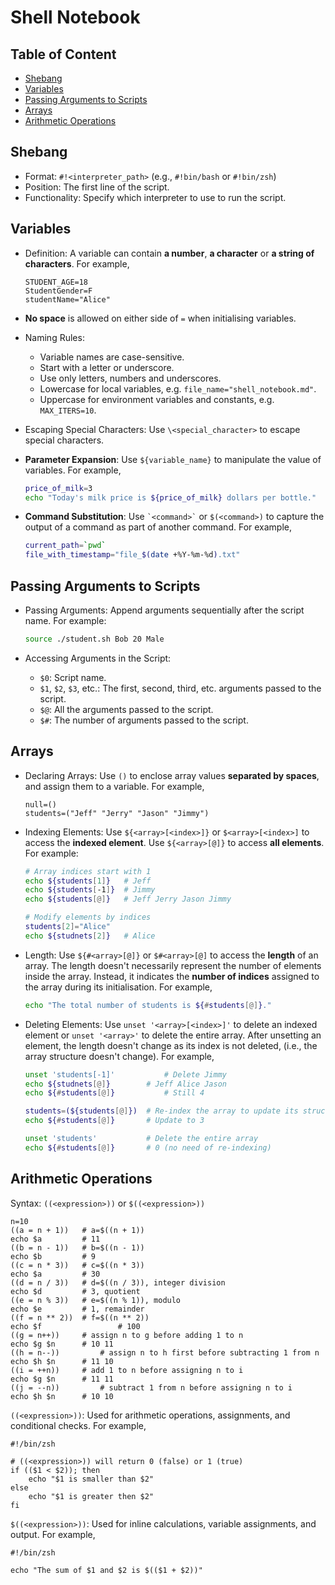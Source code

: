 # Shell Notebook

## Table of Content

- [Shebang](#shebang)
- [Variables](#variables)
- [Passing Arguments to Scripts](#passing-arguments-to-scripts)
- [Arrays](#arrays)
- [Arithmetic Operations](#arithmetic-operations)

## Shebang

- Format: `#!<interpreter_path>` (e.g., `#!bin/bash` or `#!bin/zsh`)
- Position: The first line of the script.
- Functionality: Specify which interpreter to use to run the script.

## Variables

- Definition: A variable can contain **a number**, **a character** or **a string of characters**. For example,

  ```shell
  STUDENT_AGE=18
  StudentGender=F
  studentName="Alice"
  ```

- **No space** is allowed on either side of `=` when initialising variables.

- Naming Rules: 

  - Variable names are case-sensitive.
  - Start with a letter or underscore.
  - Use only letters, numbers and underscores.
  - Lowercase for local variables, e.g. `file_name="shell_notebook.md"`.
  - Uppercase for environment variables and constants, e.g. `MAX_ITERS=10`.

- Escaping Special Characters: Use `\<special_character>` to escape special characters.

- **Parameter Expansion**: Use `${variable_name}` to manipulate the value of variables. For example,

  ```bash
  price_of_milk=3
  echo "Today's milk price is ${price_of_milk} dollars per bottle."
  ```

- **Command Substitution**: Use ``` `<command>` ``` or  `$(<command>)` to capture the output of a command as part of another command. For example,

  ```  bash
  current_path=`pwd`
  file_with_timestamp="file_$(date +%Y-%m-%d).txt"
  ```

## Passing Arguments to Scripts

- Passing Arguments: Append arguments sequentially after the script name. For example:

  ```bash
  source ./student.sh Bob 20 Male
  ```

- Accessing Arguments in the Script:

  - `$0`: Script name.
  - `$1`, `$2`, `$3`, etc.: The first, second, third, etc. arguments passed to the script.
  - `$@`: All the arguments passed to the script.
  - `$#`: The number of arguments passed to the script.

## Arrays

- Declaring Arrays: Use `()` to enclose array values **separated by spaces**, and assign them to a variable. For example,

  ```shell
  null=()
  students=("Jeff" "Jerry" "Jason" "Jimmy")
  ```

- Indexing Elements: Use `${<array>[<index>]}` or `$<array>[<index>]` to access the  **indexed element**. Use `${<array>[@]}` to access **all elements**. For example:

  ``` bash
  # Array indices start with 1
  echo ${students[1]}   # Jeff
  echo ${students[-1]}  # Jimmy
  echo ${students[@]}   # Jeff Jerry Jason Jimmy
  
  # Modify elements by indices
  students[2]="Alice"
  echo ${studnets[2]}   # Alice
  ```

- Length: Use `${#<array>[@]}` or `$#<array>[@]` to access the **length** of an array. The length doesn't necessarily represent the number of elements inside the array. Instead, it indicates the **number of indices** assigned to the array during its initialisation. For example,

  ```bash
  echo "The total number of students is ${#students[@]}."
  ```

- Deleting Elements: Use `unset '<array>[<index>]'` to delete an indexed element or `unset '<array>'` to delete the entire array. After unsetting an element, the length doesn't change as its index is not deleted, (i.e., the array structure doesn't change). For example,

  ```bash
  unset 'students[-1]'  	 	 # Delete Jimmy
  echo ${studnets[@]}     	 # Jeff Alice Jason
  echo ${#students[@]}  		 # Still 4
  
  students=(${students[@]})  # Re-index the array to update its structure
  echo ${#students[@]}       # Update to 3
  
  unset 'students'           # Delete the entire array
  echo ${#students[@]}       # 0 (no need of re-indexing)
  ```


## Arithmetic Operations

Syntax: `((<expression>))` or `$((<expression>))`

```shell
n=10
((a = n + 1))   # a=$((n + 1))
echo $a         # 11
((b = n - 1))   # b=$((n - 1))
echo $b         # 9
((c = n * 3))   # c=$((n * 3))
echo $a         # 30
((d = n / 3))   # d=$((n / 3)), integer division
echo $d         # 3, quotient
((e = n % 3))   # e=$((n % 1)), modulo
echo $e         # 1, remainder
((f = n ** 2))  # f=$((n ** 2))
echo $f					# 100
((g = n++))     # assign n to g before adding 1 to n
echo $g $n      # 10 11
((h = n--))			# assign n to h first before subtracting 1 from n
echo $h $n      # 11 10
((i = ++n))     # add 1 to n before assigning n to i
echo $g $n      # 11 11
((j = --n))			# subtract 1 from n before assigning n to i
echo $h $n      # 10 10
```

`((<expression>))`: Used for arithmetic operations, assignments, and conditional checks. For example,

```shell
#!/bin/zsh

# ((<expression>)) will return 0 (false) or 1 (true)
if (($1 < $2)); then
	echo "$1 is smaller than $2"
else
	echo "$1 is greater then $2"
fi
```

`$((<expression>))`: Used for inline calculations, variable assignments, and output. For example,

```shell
#!/bin/zsh

echo "The sum of $1 and $2 is $(($1 + $2))"
```
